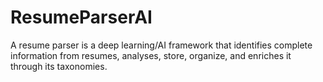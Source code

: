 # ResumeParserAI

A resume parser is a deep learning/AI framework that identifies 
complete information from resumes, analyses, store, organize, and enriches it 
through its taxonomies.
